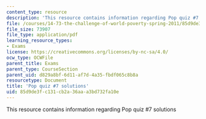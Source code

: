 ```yaml
---
content_type: resource
description: 'This resource contains information regarding Pop quiz #7 solutions'
file: /courses/14-73-the-challenge-of-world-poverty-spring-2011/85d9de3fc131cb2a36aaa3bd732fa10e_MIT14_73S11_quiz7_sol.pdf
file_size: 73907
file_type: application/pdf
learning_resource_types:
- Exams
license: https://creativecommons.org/licenses/by-nc-sa/4.0/
ocw_type: OCWFile
parent_title: Exams
parent_type: CourseSection
parent_uid: d829a8bf-6d11-af7d-4a35-fbdf065c8b8a
resourcetype: Document
title: 'Pop quiz #7 solutions'
uid: 85d9de3f-c131-cb2a-36aa-a3bd732fa10e
---
```

This resource contains information regarding Pop quiz #7 solutions